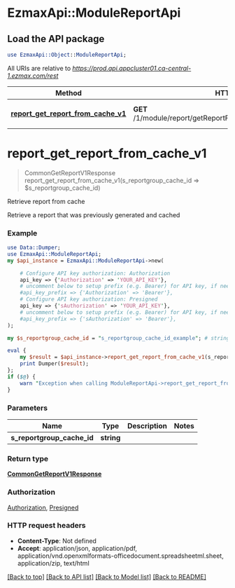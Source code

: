 # EzmaxApi::ModuleReportApi

## Load the API package
```perl
use EzmaxApi::Object::ModuleReportApi;
```

All URIs are relative to *https://prod.api.appcluster01.ca-central-1.ezmax.com/rest*

Method | HTTP request | Description
------------- | ------------- | -------------
[**report_get_report_from_cache_v1**](ModuleReportApi.md#report_get_report_from_cache_v1) | **GET** /1/module/report/getReportFromCache/{sReportgroupCacheID} | Retrieve report from cache


# **report_get_report_from_cache_v1**
> CommonGetReportV1Response report_get_report_from_cache_v1(s_reportgroup_cache_id => $s_reportgroup_cache_id)

Retrieve report from cache

Retrieve a report that was previously generated and cached

### Example
```perl
use Data::Dumper;
use EzmaxApi::ModuleReportApi;
my $api_instance = EzmaxApi::ModuleReportApi->new(

    # Configure API key authorization: Authorization
    api_key => {'Authorization' => 'YOUR_API_KEY'},
    # uncomment below to setup prefix (e.g. Bearer) for API key, if needed
    #api_key_prefix => {'Authorization' => 'Bearer'},
    # Configure API key authorization: Presigned
    api_key => {'sAuthorization' => 'YOUR_API_KEY'},
    # uncomment below to setup prefix (e.g. Bearer) for API key, if needed
    #api_key_prefix => {'sAuthorization' => 'Bearer'},
);

my $s_reportgroup_cache_id = "s_reportgroup_cache_id_example"; # string | 

eval {
    my $result = $api_instance->report_get_report_from_cache_v1(s_reportgroup_cache_id => $s_reportgroup_cache_id);
    print Dumper($result);
};
if ($@) {
    warn "Exception when calling ModuleReportApi->report_get_report_from_cache_v1: $@\n";
}
```

### Parameters

Name | Type | Description  | Notes
------------- | ------------- | ------------- | -------------
 **s_reportgroup_cache_id** | **string**|  | 

### Return type

[**CommonGetReportV1Response**](CommonGetReportV1Response.md)

### Authorization

[Authorization](../README.md#Authorization), [Presigned](../README.md#Presigned)

### HTTP request headers

 - **Content-Type**: Not defined
 - **Accept**: application/json, application/pdf, application/vnd.openxmlformats-officedocument.spreadsheetml.sheet, application/zip, text/html

[[Back to top]](#) [[Back to API list]](../README.md#documentation-for-api-endpoints) [[Back to Model list]](../README.md#documentation-for-models) [[Back to README]](../README.md)

